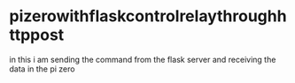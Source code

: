 # pizerowithflaskcontrolrelaythroughhttppost
in this i am sending the command from the flask server and receiving the data in the pi zero

